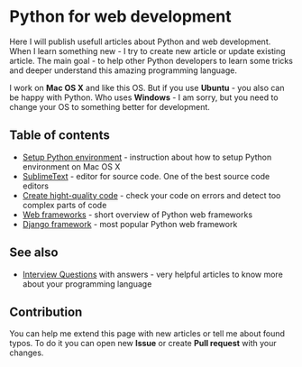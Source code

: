 Python for web development
==========

Here I will publish usefull articles about Python and web development. When I learn something new - I try to create new article or update existing article. The main goal - to help other Python developers to learn some tricks and deeper understand this amazing programming language.

I work on **Mac OS X** and like this OS. But if you use **Ubuntu** - you also can be happy with Python. Who uses **Windows** - I am sorry, but you need to change your OS to something better for development.


Table of contents
----------

 * [Setup Python environment](Articles/SetupEnvironment.md) - instruction about how to setup Python environment on Mac OS X
 * [SublimeText](Articles/SublimeText.md) - editor for source code. One of the best source code editors
 * [Create hight-quality code](Articles/CodeQualite.md) - check your code on errors and detect too complex parts of code
 * [Web frameworks](Articles/WebFrameworks.md) - short overview of Python web frameworks
 * [Django framework](Articles/Django.md) - most popular Python web framework


See also
----------

 * [Interview Questions](https://github.com/1st/interview) with answers - very helpful articles to know more about your programming language


Contribution
----------

You can help me extend this page with new articles or tell me about found typos. To do it you can open new **Issue** or create **Pull request** with your changes.
